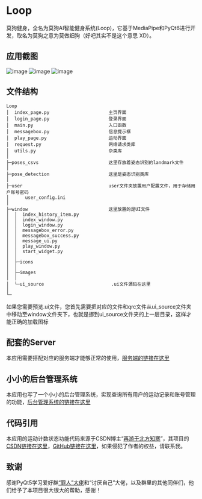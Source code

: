 # Loop
莫狗健身，全名为莫狗AI智能健身系统(Loop)，它基于MediaPipe和PyQt6进行开发，取名为莫狗之意为莫做细狗（好吧其实不是这个意思 XD）。<br/>

## 应用截图
![image](https://user-images.githubusercontent.com/25573004/212470990-f8b1ba70-ee2b-4527-a7c0-dca35be8b2b9.png)
![image](https://user-images.githubusercontent.com/25573004/212470997-8cf0e1d2-eb96-4e5b-afce-33aa65ca89f6.png)
![image](https://user-images.githubusercontent.com/25573004/212470999-940bd818-cca4-4e85-89af-986808775032.png)

## 文件结构
```
Loop
│  index_page.py                      主页界面
│  login_page.py                      登录界面
│  main.py                            入口函数
│  messagebox.py                      信息提示框
│  play_page.py                       运动界面
│  request.py                         网络请求类库           
│  utils.py                           杂类库
│
├─poses_csvs                          这里存放着姿态识别的landmark文件
│
├─pose_detection                      这里是姿态识别类库
│
├─user                                user文件夹放置用户配置文件，用于存储用户账号密码
│      user_config.ini
│
├─window                              这里放置的是UI文件
│  │  index_history_item.py
│  │  index_window.py
│  │  login_window.py
│  │  messagebox_error.py
│  │  messagebox_success.py
│  │  message_ui.py
│  │  play_window.py
│  │  start_widget.py
│  │
│  ├─icons
│  │
│  ├─images
│  │
│  └─ui_source                         .ui文件源码在这里
│
└─
```
如果您需要预览.ui文件，您首先需要把对应的文件和qrc文件从ui_source文件夹中移动至window文件夹下，也就是挪到ui_source文件夹的上一层目录，这样才能正确的加载图标

## 配套的Server
本应用需要搭配对应的服务端才能够正常的使用，[服务端的链接在这里](https://github.com/Creayhhh/LoopServer)

## 小小的后台管理系统
本应用也写了一个小小的后台管理系统，实现查询所有用户的运动记录和账号管理的功能，[后台管理系统的链接在这里](https://github.com/Creayhhh/LoopAdmin)

## 代码引用
本应用的运动计数状态功能代码来源于CSDN博主“[再游于北方知寒](https://blog.csdn.net/m0_57110410?type=blog)”，其项目的[CSDN链接在这里](https://blog.csdn.net/m0_57110410/article/details/125569971)，[GitHub链接在这里](https://github.com/MichistaLin/mediapipe-Fitness-counter)，如果侵犯了作者的权益，请联系我。

## 致谢
感谢PyQt5学习爱好群[“罪人”大佬](https://github.com/LX-sys)和“讨厌自己”大佬，以及群里的其他同伴们，他们给予了本项目很大很大的帮助，感谢！
